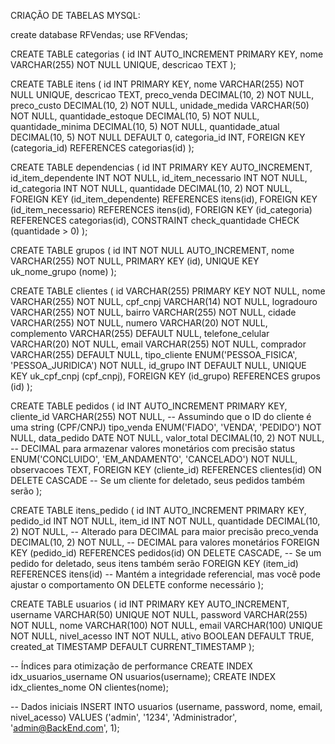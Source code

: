CRIAÇÃO DE TABELAS MYSQL:

create database RFVendas;
use RFVendas;

CREATE TABLE categorias (
id INT AUTO_INCREMENT PRIMARY KEY,
nome VARCHAR(255) NOT NULL UNIQUE,
descricao TEXT
);

CREATE TABLE itens (
id INT PRIMARY KEY,
nome VARCHAR(255) NOT NULL UNIQUE,
descricao TEXT,
preco_venda DECIMAL(10, 2) NOT NULL,
preco_custo DECIMAL(10, 2) NOT NULL,
unidade_medida VARCHAR(50) NOT NULL,
quantidade_estoque DECIMAL(10, 5)  NOT NULL,
quantidade_minima DECIMAL(10, 5) NOT NULL,
quantidade_atual DECIMAL(10, 5) NOT NULL DEFAULT 0,
categoria_id INT,
FOREIGN KEY (categoria_id) REFERENCES categorias(id)
);

CREATE TABLE dependencias (
id INT PRIMARY KEY AUTO_INCREMENT,
id_item_dependente INT NOT NULL,
id_item_necessario INT NOT NULL,
id_categoria INT NOT NULL,
quantidade DECIMAL(10, 2) NOT NULL,
FOREIGN KEY (id_item_dependente) REFERENCES itens(id),
FOREIGN KEY (id_item_necessario) REFERENCES itens(id),
FOREIGN KEY (id_categoria) REFERENCES categorias(id),
CONSTRAINT check_quantidade CHECK (quantidade > 0)
);

CREATE TABLE grupos (
id INT NOT NULL AUTO_INCREMENT,
nome VARCHAR(255) NOT NULL,
PRIMARY KEY (id),
UNIQUE KEY uk_nome_grupo (nome)
);

CREATE TABLE clientes (
id VARCHAR(255) PRIMARY KEY NOT NULL,
nome VARCHAR(255) NOT NULL,
cpf_cnpj VARCHAR(14) NOT NULL,
logradouro VARCHAR(255) NOT NULL,
bairro VARCHAR(255) NOT NULL,
cidade VARCHAR(255) NOT NULL,
numero VARCHAR(20) NOT NULL,
complemento VARCHAR(255) DEFAULT NULL,
telefone_celular VARCHAR(20) NOT NULL,
email VARCHAR(255) NOT NULL,
comprador VARCHAR(255) DEFAULT NULL,
tipo_cliente ENUM('PESSOA_FISICA', 'PESSOA_JURIDICA') NOT NULL,
id_grupo INT DEFAULT NULL,
UNIQUE KEY uk_cpf_cnpj (cpf_cnpj),
FOREIGN KEY (id_grupo) REFERENCES grupos (id)
);

CREATE TABLE pedidos (
id INT AUTO_INCREMENT PRIMARY KEY,
cliente_id VARCHAR(255) NOT NULL, -- Assumindo que o ID do cliente é uma string (CPF/CNPJ)
tipo_venda ENUM('FIADO', 'VENDA', 'PEDIDO') NOT NULL,
data_pedido DATE NOT NULL,
valor_total DECIMAL(10, 2) NOT NULL, -- DECIMAL para armazenar valores monetários com precisão
status ENUM('CONCLUIDO', 'EM_ANDAMENTO', 'CANCELADO') NOT NULL,
observacoes TEXT,
FOREIGN KEY (cliente_id) REFERENCES clientes(id) ON DELETE CASCADE -- Se um cliente for deletado, seus pedidos também serão
);

CREATE TABLE itens_pedido (
id INT AUTO_INCREMENT PRIMARY KEY,
pedido_id INT NOT NULL,
item_id INT NOT NULL,
quantidade DECIMAL(10, 2) NOT NULL, -- Alterado para DECIMAL para maior precisão
preco_venda DECIMAL(10, 2) NOT NULL, -- DECIMAL para valores monetários
FOREIGN KEY (pedido_id) REFERENCES pedidos(id) ON DELETE CASCADE, -- Se um pedido for deletado, seus itens também serão
FOREIGN KEY (item_id) REFERENCES itens(id) -- Mantém a integridade referencial, mas você pode ajustar o comportamento ON DELETE conforme necessário
);

CREATE TABLE usuarios (
id INT PRIMARY KEY AUTO_INCREMENT,
username VARCHAR(50) UNIQUE NOT NULL,
password VARCHAR(255) NOT NULL,
nome VARCHAR(100) NOT NULL,
email VARCHAR(100) UNIQUE NOT NULL,
nivel_acesso INT NOT NULL,
ativo BOOLEAN DEFAULT TRUE,
created_at TIMESTAMP DEFAULT CURRENT_TIMESTAMP
);

-- Índices para otimização de performance
CREATE INDEX idx_usuarios_username ON usuarios(username);
CREATE INDEX idx_clientes_nome ON clientes(nome);

-- Dados iniciais
INSERT INTO usuarios (username, password, nome, email, nivel_acesso)
VALUES ('admin', '1234', 'Administrador', 'admin@BackEnd.com', 1);
